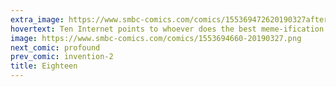 ```yaml
---
extra_image: https://www.smbc-comics.com/comics/155369472620190327after.png
hovertext: Ten Internet points to whoever does the best meme-ification to the top two panels.
image: https://www.smbc-comics.com/comics/1553694660-20190327.png
next_comic: profound
prev_comic: invention-2
title: Eighteen
---
```


